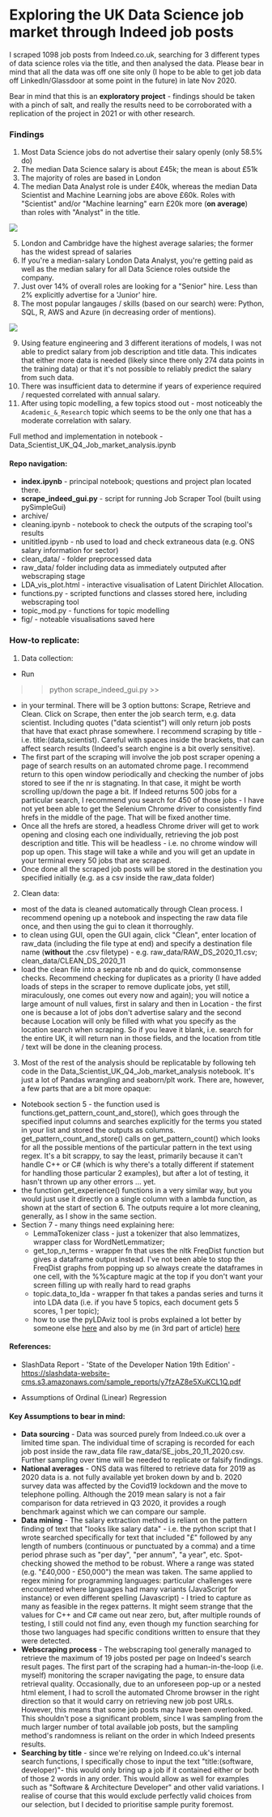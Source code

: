 # Exploring the UK Data Science job market through Indeed job posts

I scraped 1098 job posts from Indeed.co.uk, searching for 3 different types of data science roles via the title, and then analysed the data. Please bear in mind that all the data was off one site only (I hope to be able to get job data off LinkedIn/Glassdoor at some point in the future) in late Nov 2020.

Bear in mind that this is an **exploratory project** - findings should be taken with a pinch of salt, and really the results need to be corroborated with a replication of the project in 2021 or with other research. 

### Findings 
1. Most Data Science jobs do not advertise their salary openly (only 58.5% do)
2. The median Data Science salary is about £45k; the mean is about £51k
3. The majority of roles are based in London
4. The median Data Analyst role is under £40k, whereas the median Data Scientist and Machine Learning jobs are above £60k. Roles with "Scientist" and/or "Machine learning" earn £20k more (**on average**) than roles with "Analyst" in the title. 

![](https://github.com/Ioana-P/DS_Indeed_Job_Market_analysis/blob/master/fig/dist_annual_salaries_ALL.jpg)

5. London and Cambridge have the highest average salaries; the former has the widest spread of salaries
6. If you're a median-salary London Data Analyst, you're getting paid as well as the median salary for all Data Science roles outside the company.
7. Just over 14% of overall roles are looking for a "Senior" hire. Less than 2% explicitly advertise for a 'Junior' hire. 
8. The most popular langauges / skills (based on our search) were: Python, SQL, R, AWS and Azure (in decreasing order of mentions). 

![](https://github.com/Ioana-P/DS_Indeed_Job_Market_analysis/blob/master/fig/percentage_mentions_by_group.jpg)

9. Using feature engineering and 3 different iterations of models, I was not able to predict salary from job description and title data. This indicates that either more data is needed (likely since there only 274 data points in the training data) or that it's not possible to reliably predict the salary from such data. 
10. There was insufficient data to determine if years of experience required / requested correlated with annual salary. 
11. After using topic modelling, a few topics stood out - most noticeably the `Academic_&_Research` topic which seems to be the only one that has a moderate correlation with salary.


Full method and implementation in notebook - Data_Scientist_UK_Q4_Job_market_analysis.ipynb


#### Repo navigation:
- **index.ipynb** - principal notebook; questions and project plan located there. 
- **scrape_indeed_gui.py** - script for running Job Scraper Tool (built using pySimpleGui)
- archive/
-  cleaning.ipynb - notebook to check the outputs of the scraping tool's results
-  unititled.ipynb - nb used to load and check extraneous data (e.g. ONS salary information for sector)
-  clean_data/ - folder preprocessed data
-  raw_data/ folder including data as immediately outputed after webscraping stage
-  LDA_vis_plot.html - interactive visualisation of Latent Dirichlet Allocation.
-  functions.py - scripted functions and classes stored here, including webscraping tool
-  topic_mod.py - functions for topic modelling 
-  fig/ - noteable visualisations saved here
 


### How-to replicate:
1. Data collection:
* Run 
>> python scrape_indeed_gui.py >>
* in your terminal. There will be 3 option buttons: Scrape, Retrieve and Clean. Click on Scrape, then enter the job search term, e.g. data scientist. Including quotes ("data scientist") will only return job posts that have that exact phrase somewhere. I recommend scraping by title - i.e. title:(data,scientist). Careful with spaces inside the brackets, that can affect search results (Indeed's search engine is a bit overly sensitive). 
* The first part of the scraping will involve the job post scraper opening a page of search results on an automated chrome page. I recommend return to this open window periodically and checking the number of jobs stored to see if the nr is stagnating. In that case, it might be worth scrolling up/down the page a bit. If Indeed returns 500 jobs for a particular search, I recommend you search for 450 of those jobs - I have not yet been able to get the Selenium Chrome driver to consistently find hrefs in the middle of the page. That will be fixed another time. 
* Once all the hrefs are stored, a headless Chrome driver will get to work opening and closing each one individually, retrieving the job post description and title. This will be headless - i.e. no chrome window will pop up open. This stage will take a while and you will get an update in your terminal every 50 jobs that are scraped. 
* Once done all the scraped job posts will be stored in the destination you specified initially (e.g. as a csv inside the raw_data folder)

2. Clean data:
* most of the data is cleaned automatically through Clean process. I recommend opening up a notebook and inspecting the raw data file once, and then using the gui to clean it thorroughly. 
* to clean using GUI, open the GUI again, click "Clean", enter location of raw_data (including the file type at end) and specify a destination file name (**without** the .csv filetype) - e.g. raw_data/RAW_DS_2020_11.csv; clean_data/CLEAN_DS_2020_11
* load the clean file into a separate nb and do quick, commonsense checks. Recommend checking for duplicates as a priority (I have added loads of steps in the scraper to remove duplicate jobs, yet still, miraculously, one comes out every now and again); you will notice a large amount of null values, first in salary and then in Location - the first one is because a lot of jobs don't advertise salary and the second because Location will only be filled with what you specify as the location search when scraping. So if you leave it blank, i.e. search for the entire UK, it will return nan in those fields, and the location from title / text will be done in the cleaning process. 

3. Most of the rest of the analysis should be replicatable by following teh code in the Data_Scientist_UK_Q4_Job_market_analysis notebook. It's just a lot of Pandas wrangling and seaborn/plt work. There are, however, a few parts that are a bit more opaque:
* Notebook section 5 - the function used is functions.get_pattern_count_and_store(), which goes through the specified input columns and searches explicitly for the terms you stated in your list and stored the outputs as columns. get_pattern_count_and_store() calls on get_pattern_count() which looks for all the possible mentions of the particular pattern in the text using regex. It's a bit scrappy, to say the least, primarily because it can't handle C++ or C# (which is why there's a totally different if statement for handling those particular 2 examples), but after a lot of testing, it hasn't thrown up any other errors ... yet. 
* the function get_experience() functions in a very similar way, but you would just use it directly on a single column with a lambda function, as shown at the start of section 6. The outputs require a lot more cleaning, generally, as I show in the same section. 
* Section 7 - many things need explaining here: 
    - LemmaTokenizer class - just a tokenizer that also lemmatizes, wrapper class for WordNetLemmatizer;
    - get_top_n_terms - wrapper fn that uses the nltk FreqDist function but gives a dataframe output instead. I've not been able to stop the FreqDist graphs from popping up so always create the dataframes in one cell, with the %%capture magic at the top if you don't want your screen filling up with really hard to read graphs
    - topic.data_to_lda - wrapper fn that takes a pandas series and turns it into LDA data (i.e. if you have 5 topics, each document gets 5 scores, 1 per topic); 
    - how to use the pyLDAviz tool is probs explained a lot better by someone else [here](https://nbviewer.jupyter.org/github/bmabey/pyLDAvis/blob/master/notebooks/pyLDAvis_overview.ipynb) and also by me (in 3rd part of article) [here](https://towardsdatascience.com/latent-dirichlet-allocation-intuition-math-implementation-and-visualisation-63ccb616e094)

#### References:

<!-- * ONS Sector Data - https://www.ons.gov.uk/filters/c60ed96a-df5b-4dbe-bbda-ab407c9639d6/dimensions  -->
* SlashData Report - 'State of the Developer Nation 19th Edition' - https://slashdata-website-cms.s3.amazonaws.com/sample_reports/y7fzAZ8e5XuKCL1Q.pdf 
<!-- * Assumptions of Point Biserial Correlation - https://statistics.laerd.com/spss-tutorials/point-biserial-correlation-using-spss-statistics.php -->
<!-- * Point Biserial Correlation with Python - https://towardsdatascience.com/point-biserial-correlation-with-python-f7cd591bd3b1 -->
* Assumptions of Ordinal (Linear) Regression

#### Key Assumptions to bear in mind:
* **Data sourcing** - Data was sourced purely from Indeed.co.uk over a limited time span. The individual time of scraping is recorded for each job post inside the raw_data file raw_data/SE_jobs_20_11_2020.csv. Further sampling over time will be needed to replicate or falsify findings.
* **National averages** - ONS data was filtered to retrieve data for 2019 as 2020 data is a. not fully available yet broken down by and b. 2020 survey data was affected by the Covid19 lockdown and the move to telephone polling. Although the 2019 mean salary is not a fair comparison for data retrieved in Q3 2020, it provides a rough benchmark against which we can compare our sample. 
* **Data mining** - The salary extraction method is reliant on the pattern finding of text that "looks like salary data" - i.e. the python script that I wrote searched specifically for text that included "£" followed by any length of numbers (continuous or punctuated by a comma) and a time period phrase such as "per day", "per annum", "a year", etc. Spot-checking showed the method to be robust. Where a range was stated (e.g. "£40,000 - £50,000") the mean was taken. The same applied to regex mining for programming languages: particular challenges were encountered where languages had many variants (JavaScript for instance) or even different spelling (Javascript) - I tried to capture as many as feasible in the regex patterns. It might seem strange that the values for C++ and C# came out near zero, but, after multiple rounds of testing, I still could not find any, even though my function searching for those two languages had specific conditions written to ensure that they were detected.
* **Webscraping process** - The webscraping tool generally managed to retrieve the maximum of 19 jobs posted per page on Indeed's search result pages. The first part of the scraping had a human-in-the-loop (i.e. myself) monitoring the scraper navigating the page, to ensure data retrieval quality. Occasionally, due to an unforeseen pop-up or a nested html element, I had to scroll the automated Chrome browser in the right direction so that it would carry on retrieving new job post URLs. However, this means that some job posts may have been overlooked. This shouldn't pose a significant problem, since I was sampling from the much larger number of total available job posts, but the sampling method's randomness is reliant on the order in which Indeed presents results. 
* **Searching by title** - since we're relying on Indeed.co.uk's internal search functions, I specifically chose to input the text "title:(software, developer)"- this would only bring up a job if it contained either or both of those 2 words in any order. This would allow as well for examples such as "Software & Architecture Developer" and other valid variations. I realise of course that this would exclude perfectly valid choices from our selection, but I decided to prioritise sample purity foremost.
